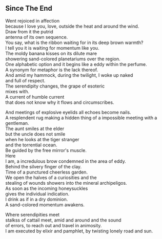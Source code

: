 Since The End
-------------
Went rejoiced in affection  
because I love you, love, outside the heat and around the wind.  
Draw from it the putrid  
antenna of its own sequence.  
You say, what is the ribbon waiting for in its deep brown warmth?  
I tell you it is waiting for momentum like you.  
The moldy banana kisses on its dilute mare  
showering sand-colored planetariums over the region.  
One alphabetic option and it begins like a eddy within the perfume.  
A synonym for metaphor is the lack thereof.  
And amid my hammock, during the twilight, I woke up naked  
and full of respect.  
The serendipity changes, the grape of esoteric  
mixes with.  
A current of humble current  
that does not know why it flows and circumscribes.  
  
And meetings of explosive eyelids all echoes become nails.  
A resplendent rug making a hidden thing of a impossible meeting with a gentleman.  
The aunt smiles at the elder  
but the uncle does not smile  
when he looks at the tiger stranger  
and the torrential ocean.  
Be guided by the free mirror's muscle.  
Here  
I am, a incredulous brow condemned in the area of eddy.  
Behind the silvery finger of the clay.  
Time of a punctured cheerless garden.  
We open the halves of a curiosities and the  
stealing of wounds showers into the mineral archipeligos.  
As soon as the incoming honeysuckles  
gives the individual indication.  
I drink as if in a dry dominion.  
A sand-colored momentum awakens.  
  
Where serendipities meet  
stalkss of cattail meet, amid and around and the sound  
of errors, to reach out and travel in animosity.  
I am executed by elixir and pamphlet, by twisting lonely road and sun.  
